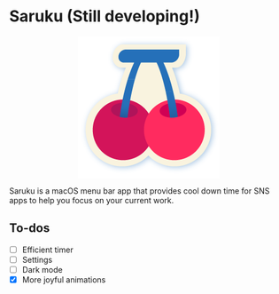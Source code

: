 # Saruku (Still developing!)

<img style="display: block; margin: 0 auto" src="https://github.com/bufhdy/Saruku/raw/master/Icons/icon_256.png" alt="saruku-icon" />

Saruku is a macOS menu bar app that provides cool down time for SNS apps to help you focus on your current work.

## To-dos

- [ ] Efficient timer
- [ ] Settings
- [ ] Dark mode
- [x] More joyful animations
